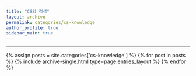 ```yaml
---
title: "CS의 정석"
layout: archive
permalink: categories/cs-knowledge
author_profile: true
sidebar_main: true
---
```


***

{% assign posts = site.categories['cs-knowledge'] %}
{% for post in posts %} {% include archive-single.html type=page.entries_layout %} {% endfor %}


